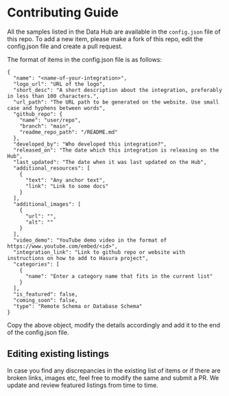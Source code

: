 # Contributing Guide

All the samples listed in the Data Hub are available in the `config.json` file of this repo. To add a new item, please make a fork of this repo, edit the config.json file and create a pull request.

The format of items in the config.json file is as follows:

```
{
  "name": "<name-of-your-integration>",
  "logo_url": "URL of the logo",
  "short_desc": "A short description about the integration, preferably in less than 100 characters.",
  "url_path": "The URL path to be generated on the website. Use small case and hyphens between words",
  "github_repo": {
    "name": "user/repo",
    "branch": "main",
    "readme_repo_path": "/README.md"
  },
  "developed_by": "Who developed this integration?",
  "released_on": "The date which this integration is releasing on the Hub",
  "last_updated": "The date when it was last updated on the Hub",
  "additional_resources": [
    {
      "text": "Any anchor text",
      "link": "Link to some docs"
    }
  ],
  "additional_images": [
    {
      "url": "",
      "alt": ""
    }
  ],
  "video_demo": "YouTube demo video in the format of https://www.youtube.com/embed/<id>",
  "integration_link": "Link to github repo or website with instructions on how to add to Hasura project",
  "categories": [
    {
      "name": "Enter a category name that fits in the current list"
    }
  ],
  "is_featured": false,
  "coming_soon": false,
  "type": "Remote Schema or Database Schema"
}
```

Copy the above object, modify the details accordingly and add it to the end of the config.json file.

## Editing existing listings

In case you find any discrepancies in the existing list of items or if there are broken links, images etc, feel free to modify the same and submit a PR. We update and review featured listings from time to time.
